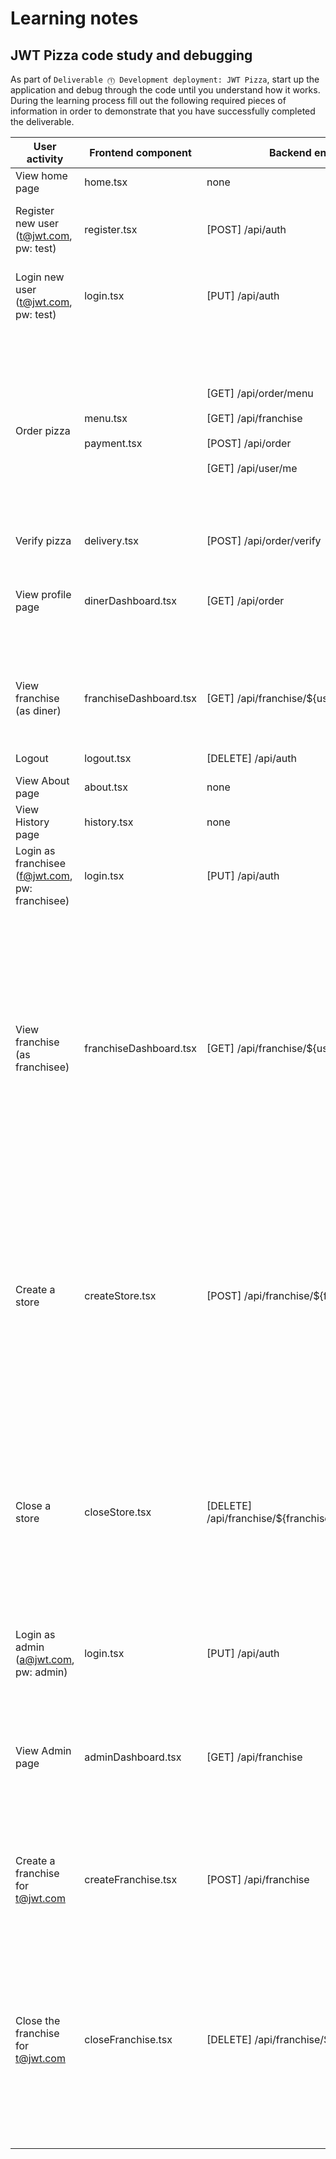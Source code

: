 # Learning notes

## JWT Pizza code study and debugging

As part of `Deliverable ⓵ Development deployment: JWT Pizza`, start up the application and debug through the code until you understand how it works. During the learning process fill out the following required pieces of information in order to demonstrate that you have successfully completed the deliverable.

| User activity | Frontend component | Backend endpoints | Database SQL |
| --- | --- | --- | --- |
| View home page | home.tsx | none | none |
| Register new user  <br>(t@jwt.com, pw: test) | register.tsx | \[POST\] /api/auth | INSERT INTO user (name, email, password) VALUES (?, ?, ?)  <br><br/>INSERT INTO userRole (userId, role, objectId) VALUES (?, ?, ?) |
| Login new user  <br>(t@jwt.com, pw: test) | login.tsx | \[PUT\] /api/auth | SELECT \* FROM user WHERE email=?  <br><br/>SELECT \* FROM userRole WHERE userId=? |
| Order pizza | menu.tsx  <br><br/>payment.tsx | \[GET\] /api/order/menu  <br><br/>\[GET\] /api/franchise  <br><br/>\[POST\] /api/order  <br><br/>\[GET\] /api/user/me | SELECT \* FROM menu  <br><br/>SELECT id, name FROM franchise WHERE name LIKE ? LIMIT \${limit + 1} OFFSET \${offset}  <br><br/>SELECT id, name FROM store WHERE franchiseId=?  <br><br/>INSERT INTO dinerOrder (dinerId, franchiseId, storeId, date) VALUES (?, ?, ?, now())  <br><br/>INSERT INTO orderItem (orderId, menuId, description, price) VALUES (?, ?, ?, ?) |
| Verify pizza | delivery.tsx | \[POST\] /api/order/verify | none |
| View profile page | dinerDashboard.tsx | \[GET\] /api/order | SELECT id, franchiseId, storeId, date FROM dinerOrder WHERE dinerId=? LIMIT \${offset},\${config.db.listPerPage}  <br><br/>SELECT id, menuId, description, price FROM orderItem WHERE orderId=? |
| View franchise  <br>(as diner) | franchiseDashboard.tsx | \[GET\] /api/franchise/\${user.id} | SELECT objectId FROM userRole WHERE role='franchisee' AND userId=?  <br><br/>SELECT id, name FROM franchise WHERE id in (\${franchiseIds.join(',')}) |
| Logout | logout.tsx | \[DELETE\] /api/auth | DELETE FROM auth WHERE token=? |
| View About page | about.tsx | none | none |
| View History page | history.tsx | none | none |
| Login as franchisee  <br>(f@jwt.com, pw: franchisee) | login.tsx | \[PUT\] /api/auth | SELECT \* FROM user WHERE email=?  <br><br/>SELECT \* FROM userRole WHERE userId=? |
| View franchise  <br>(as franchisee) | franchiseDashboard.tsx | \[GET\] /api/franchise/\${user.id} | SELECT objectId FROM userRole WHERE role='franchisee' AND userId=?  <br><br/>SELECT id, name FROM franchise WHERE id in (\${franchiseIds.join(',')})  <br><br/>SELECT u.id, u.name, u.email FROM userRole AS ur JOIN user AS u ON u.id=ur.userId WHERE ur.objectId=? AND ur.role='franchisee'  <br><br/>SELECT s.id, s.name, COALESCE(SUM(oi.price), 0) AS totalRevenue FROM dinerOrder AS do JOIN orderItem AS oi ON do.id=oi.orderId RIGHT JOIN store AS s ON s.id=do.storeId WHERE s.franchiseId=? GROUP BY s.id |
| Create a store | createStore.tsx | \[POST\] /api/franchise/\${franchise.id}/store | SELECT u.id, u.name, u.email FROM userRole AS ur JOIN user AS u ON u.id=ur.userId WHERE ur.objectId=? AND ur.role='franchisee'  <br><br/>SELECT s.id, s.name, COALESCE(SUM(oi.price), 0) AS totalRevenue FROM dinerOrder AS do JOIN orderItem AS oi ON do.id=oi.orderId RIGHT JOIN store AS s ON s.id=do.storeId WHERE s.franchiseId=? GROUP BY s.id  <br><br/>INSERT INTO store (franchiseId, name) VALUES (?, ?) |
| Close a store | closeStore.tsx | \[DELETE\] /api/franchise/\${franchise.id}/store/\${store.id} | SELECT u.id, u.name, u.email FROM userRole AS ur JOIN user AS u ON u.id=ur.userId WHERE ur.objectId=? AND ur.role='franchisee'  <br><br/>SELECT s.id, s.name, COALESCE(SUM(oi.price), 0) AS totalRevenue FROM dinerOrder AS do JOIN orderItem AS oi ON do.id=oi.orderId RIGHT JOIN store AS s ON s.id=do.storeId WHERE s.franchiseId=? GROUP BY s.id<br><br>DELETE FROM store WHERE franchiseId=? AND id=? |
| Login as admin  <br>(a@jwt.com, pw: admin) | login.tsx | \[PUT\] /api/auth | SELECT \* FROM user WHERE email=?  <br><br/>SELECT \* FROM userRole WHERE userId=? |
| View Admin page | adminDashboard.tsx | \[GET\] /api/franchise | SELECT id, name FROM franchise WHERE name LIKE ? LIMIT \${limit + 1} OFFSET \${offset}<br><br>SELECT objectId FROM userRole WHERE role='franchisee' AND userId=?<br><br>SELECT id, name FROM franchise WHERE id in (\${franchiseIds.join(',')}) |
| Create a franchise for t@jwt.com | createFranchise.tsx | \[POST\] /api/franchise | SELECT id, name FROM user WHERE email=?<br><br>INSERT INTO franchise (name) VALUES (?)<br><br>INSERT INTO userRole (userId, role, objectId) VALUES (?, ?, ?) |
| Close the franchise for t@jwt.com | closeFranchise.tsx | \[DELETE\] /api/franchise/\${franchise.id} | SELECT u.id, u.name, u.email FROM userRole AS ur JOIN user AS u ON u.id=ur.userId WHERE ur.objectId=? AND ur.role='franchisee'<br><br>SELECT s.id, s.name, COALESCE(SUM(oi.price), 0) AS totalRevenue FROM dinerOrder AS do JOIN orderItem AS oi ON do.id=oi.orderId RIGHT JOIN store AS s ON s.id=do.storeId WHERE s.franchiseId=? GROUP BY s.id<br><br>DELETE FROM store WHERE franchiseId=? AND id=? |